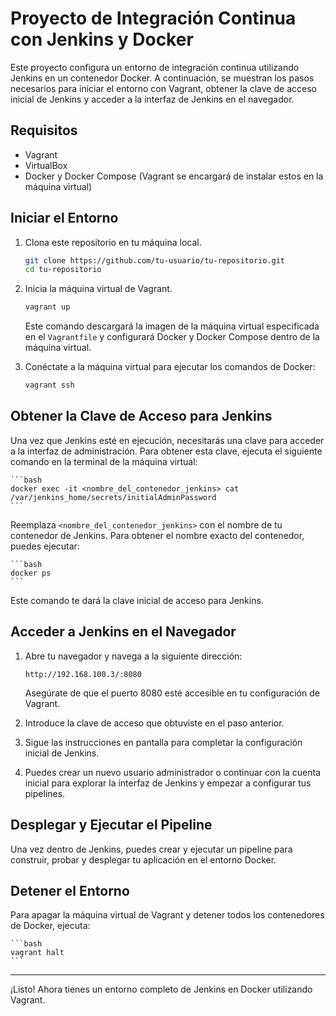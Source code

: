 # Proyecto de Integración Continua con Jenkins y Docker

Este proyecto configura un entorno de integración continua utilizando Jenkins en un contenedor Docker. A continuación, se muestran los pasos necesarios para iniciar el entorno con Vagrant, obtener la clave de acceso inicial de Jenkins y acceder a la interfaz de Jenkins en el navegador.

## Requisitos

- Vagrant
- VirtualBox
- Docker y Docker Compose (Vagrant se encargará de instalar estos en la máquina virtual)

## Iniciar el Entorno

1. Clona este repositorio en tu máquina local.

    ```bash
    git clone https://github.com/tu-usuario/tu-repositorio.git
    cd tu-repositorio
    ```

2. Inicia la máquina virtual de Vagrant.

    ```bash
    vagrant up
    ```

   Este comando descargará la imagen de la máquina virtual especificada en el `Vagrantfile` y configurará Docker y Docker Compose dentro de la máquina virtual.

3. Conéctate a la máquina virtual para ejecutar los comandos de Docker:

    ```bash
    vagrant ssh
    ```

## Obtener la Clave de Acceso para Jenkins

Una vez que Jenkins esté en ejecución, necesitarás una clave para acceder a la interfaz de administración. Para obtener esta clave, ejecuta el siguiente comando en la terminal de la máquina virtual:

    ```bash
    docker exec -it <nombre_del_contenedor_jenkins> cat /var/jenkins_home/secrets/initialAdminPassword
    ```

Reemplaza `<nombre_del_contenedor_jenkins>` con el nombre de tu contenedor de Jenkins. Para obtener el nombre exacto del contenedor, puedes ejecutar:

    ```bash
    docker ps
    ```

Este comando te dará la clave inicial de acceso para Jenkins.

## Acceder a Jenkins en el Navegador

1. Abre tu navegador y navega a la siguiente dirección:

    ```
    http://192.168.100.3/:8080
    ```

   Asegúrate de que el puerto 8080 esté accesible en tu configuración de Vagrant.

2. Introduce la clave de acceso que obtuviste en el paso anterior.

3. Sigue las instrucciones en pantalla para completar la configuración inicial de Jenkins.

4. Puedes crear un nuevo usuario administrador o continuar con la cuenta inicial para explorar la interfaz de Jenkins y empezar a configurar tus pipelines.

## Desplegar y Ejecutar el Pipeline

Una vez dentro de Jenkins, puedes crear y ejecutar un pipeline para construir, probar y desplegar tu aplicación en el entorno Docker.

## Detener el Entorno

Para apagar la máquina virtual de Vagrant y detener todos los contenedores de Docker, ejecuta:

    ```bash
    vagrant halt
    ```

---

¡Listo! Ahora tienes un entorno completo de Jenkins en Docker utilizando Vagrant.
